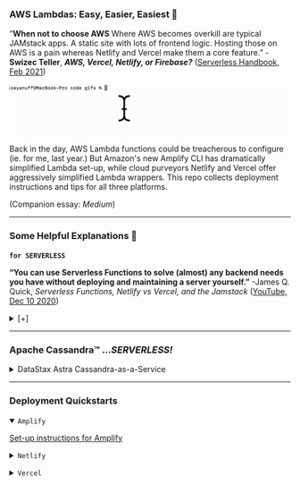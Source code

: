 ### AWS Lambdas: Easy, Easier, Easiest :electric_plug: ###

“**When not to choose AWS** Where AWS becomes overkill are typical JAMstack apps. A static site with lots of frontend logic. Hosting those on AWS is a pain whereas Netlify and Vercel make them a core feature.” -**Swizec Teller**, ***AWS, Vercel, Netlify, or Firebase?*** ([Serverless Handbook, Feb 2021](https://serverlesshandbook.dev/serverless-flavors/))

![gif of selectiont](assets/ls.gif)
Back in the day, AWS Lambda functions could be treacherous to configure (ie. for me, last year.) But Amazon's new Amplify CLI has dramatically simplified Lambda set-up, while cloud purveyors Netlify and Vercel offer aggressively simplified Lambda wrappers. This repo collects deployment instructions and tips for all three platforms. 

(Companion essay: _Medium_)

---

### Some Helpful Explanations 💬 ###

<code>**for SERVERLESS**</code>

**“You can use Serverless Functions to solve (almost) any backend needs you have without deploying and maintaining a server yourself.”**
-James Q. Quick, *Serverless Functions, Netlify vs Vercel, and the Jamstack* ([YouTube, Dec 10 2020](https://morioh.com/p/dc014b3356d2))
<details closed>
  <summary> [+] </summary>
<p>

  **“When serverless started, it was about making the lives of backend developers easier. As it’s progressing, we’re seeing more frontend focused teams using serverless to build APIs and access data that wasn’t easily accessible. Serverless is going mainstream.”**
  -Matt Biilmann, *Interview with Matt Biilmann, CEO and co-founder, Netlify* ([Jaxenter, Feb 16 2021)](https://jaxenter.com/biilmann-jamstack-interview-173821.html)



<code>**for JAMSTACK**</code>

**“For static content, everything is prebuilt and cached. For dynamic content, companies build microservices that are loaded on demand and that can scale easily.”**
-Romain Dillet, *Cloudflare is testing a Netlify competitor to host Jamstack sites* ([TechCrunch, Dec 7 2020](https://techcrunch.com/2020/12/07/cloudflare-is-testing-a-netlify-competitor-to-host-jamstack-sites/))

**“You effectively remove the performance tradeoff of serverless because static elements of the website are pre-rendered, and then a serverless backend is delivered either via APIs or right from the network edge in response to request/response logic.”**
-Matt Biilmann, *Interview with Matt Biilmann, CEO and co-founder, Netlify* ([Jaxenter, Feb 16 2021)](https://jaxenter.com/biilmann-jamstack-interview-173821.html)


<code>**for VERCEL**</code>

**“Unlike Netlify, Vercel simplifies its serverless function signature by only accepting requests and responses as parameters, which is achieved by wrapping the original AWS Lambda environment and simplifying it only for serving content purposes. Brilliant idea!”**
-Emrah Samdan, *Why do companies invent their own serverless functions?* ([Thundra Blog, Jul 2020](https://blog.thundra.io/why-do-companies-invent-their-own-serverless-functions))

</details>

- - -

### Apache Cassandra™ ...*SERVERLESS!* ###

<details closed>

<summary>DataStax Astra Cassandra-as-a-Service 
</summary>

  <p>

  [Set-up instructions for Astra](astra)
  </p>
</details>



- - -

### Deployment Quickstarts ###

<details open>
  <summary><code>Amplify</code></summary>
  <p>

  [Set-up instructions for Amplify](amplify-with-create-react-app)
  </p>
  </details>
<p>
<details>
  <summary><code>Netlify</code></summary>
  <p>

  [Set-up instructions for Netlify](netlify-with-create-react-app)
  </p>
</details>

<p>
<details>
  <summary><code>Vercel</code></summary>
  <p>

  [Set-up instructions for Vercel](vercel-with-next-js)
  </p>
</details>

